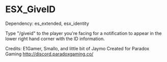 # ESX_GiveID

Dependency: es_extended,
            esx_identity
            
Type "/giveid" to the player you're facing for a notification to appear in the lower right hand corner with the ID information.            


Credits: E1Gamer, Smallo, and little bit of Jaymo
Created for Paradox Gaming http://discord.paradoxgaming.co/
